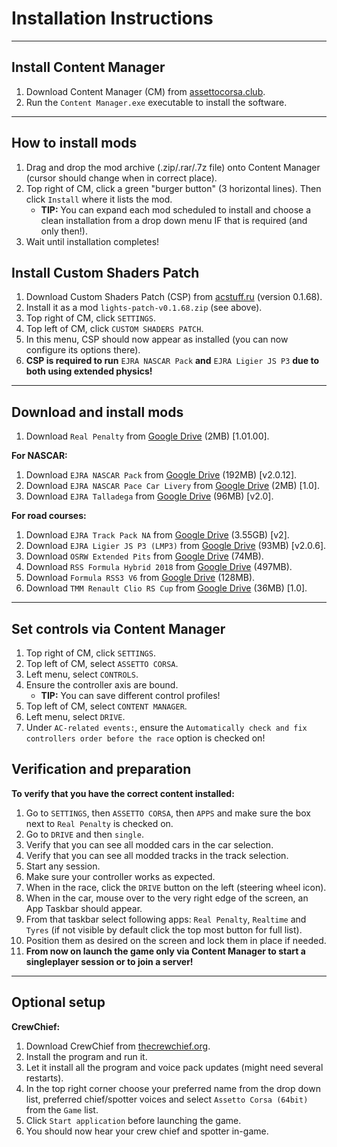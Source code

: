 # Installation Instructions

---

## Install Content Manager
1. Download Content Manager (CM) from [assettocorsa.club](https://acstuff.ru/app/latest.zip).
2. Run the `Content Manager.exe` executable to install the software.

---

## How to install mods
1. Drag and drop the mod archive (.zip/.rar/.7z file) onto Content Manager (cursor should change when in correct place).
2. Top right of CM, click a green "burger button" (3 horizontal lines). Then click `Install` where it lists the mod.
    - **TIP:** You can expand each mod scheduled to install and choose a clean installation from a drop down menu IF that is required (and only then!).
3. Wait until installation completes!


## Install Custom Shaders Patch
1. Download Custom Shaders Patch (CSP) from [acstuff.ru](https://acstuff.ru/patch/?get=0.1.68) (version 0.1.68).
2. Install it as a mod `lights-patch-v0.1.68.zip` (see above).
3. Top right of CM, click `SETTINGS`.
4. Top left of CM, click `CUSTOM SHADERS PATCH`.
5. In this menu, CSP should now appear as installed (you can now configure its options there).
6. **CSP is required to run** `EJRA NASCAR Pack` **and** `EJRA Ligier JS P3` **due to both using extended physics!**

---

## Download and install mods
1. Download `Real Penalty` from [Google Drive](https://drive.google.com/file/d/1fAzb0O_pp3z3XZWRKPgEKSr9BDZe1GhB/view?usp=sharing) (2MB) [1.01.00].

__For NASCAR:__
1. Download `EJRA NASCAR Pack` from [Google Drive](https://drive.google.com/file/d/1dwva7ODuQr1wI5JyRUnYGi6D9TQlcuOb/view?usp=sharing) (192MB) [v2.0.12].
2. Download `EJRA NASCAR Pace Car Livery` from [Google Drive](https://drive.google.com/file/d/12Y5ykQaS8klG_VAgKtUX8opxQVSk7Eku/view?usp=sharing) (2MB) [1.0].
3. Download `EJRA Talladega` from [Google Drive](https://drive.google.com/file/d/1P3vIZesmPL6Wgs5kZpqPyUSYG4e5GEj8/view?usp=sharing) (96MB) [v2.0].

__For road courses:__
1. Download `EJRA Track Pack NA` from [Google Drive](https://drive.google.com/file/d/1AgpMFCGdhYvxIdA9fwXc6slBOLXnHpVh/view?usp=sharing) (3.55GB) [v2].
2. Download `EJRA Ligier JS P3 (LMP3)` from [Google Drive](https://drive.google.com/file/d/1NFAKlWvuYCQKf9_UNn92FZnGI32NyVqd/view?usp=sharing) (93MB) [v2.0.6].
3. Download `OSRW Extended Pits` from [Google Drive](https://drive.google.com/file/d/1m5lsExdaKg1vezcCIeCUqYJncfS9szfY/view?usp=sharing) (74MB).
4. Download `RSS Formula Hybrid 2018` from [Google Drive](https://drive.google.com/file/d/1qpZSus0qKqsGieKIT9sZF9zl7DkIg0L7/view?usp=sharing) (497MB).
5. Download `Formula RSS3 V6` from [Google Drive](https://drive.google.com/file/d/11FLQ9ZMcFR1qyoIDXRCeZBfghkk1q-eD/view?usp=sharing) (128MB).
6. Download `TMM Renault Clio RS Cup` from [Google Drive](https://drive.google.com/file/d/1yG7pSAZaurK7VXs71Hx2T0jOSvzCuT1Y/view?usp=sharing) (36MB) [1.0].

---

## Set controls via Content Manager
1. Top right of CM, click `SETTINGS`.
2. Top left of CM, select `ASSETTO CORSA`.
2. Left menu, select `CONTROLS`.
3. Ensure the controller axis are bound.
    - **TIP:** You can save different control profiles!
4. Top left of CM, select `CONTENT MANAGER`.
5. Left menu, select `DRIVE`.
6. Under `AC-related events:`, ensure the `Automatically check and fix controllers order before the race` option is checked on!

## Verification and preparation
__To verify that you have the correct content installed:__
1. Go to `SETTINGS`, then `ASSETTO CORSA`, then `APPS` and make sure the box next to `Real Penalty` is checked on.
2. Go to `DRIVE` and then `single`.
3. Verify that you can see all modded cars in the car selection.
4. Verify that you can see all modded tracks in the track selection.
5. Start any session.
6. Make sure your controller works as expected.
7. When in the race, click the `DRIVE` button on the left (steering wheel icon).
8. When in the car, mouse over to the very right edge of the screen, an App Taskbar should appear.
9. From that taskbar select following apps: `Real Penalty`, `Realtime` and `Tyres` (if not visible by default click the top most button for full list).
10. Position them as desired on the screen and lock them in place if needed.
11. **From now on launch the game only via Content Manager to start a singleplayer session or to join a server!**

---

## Optional setup
__CrewChief:__
1. Download CrewChief from [thecrewchief.org](http://thecrewchief.org/forum.php).
2. Install the program and run it.
3. Let it install all the program and voice pack updates (might need several restarts).
4. In the top right corner choose your preferred name from the drop down list, preferred chief/spotter voices and select `Assetto Corsa (64bit)` from the `Game` list.
5. Click `Start application` before launching the game.
6. You should now hear your crew chief and spotter in-game.

